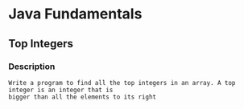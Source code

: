 # Java Fundamentals

## Top Integers

### Description
    Write a program to find all the top integers in an array. A top integer is an integer that is
    bigger than all the elements to its right
